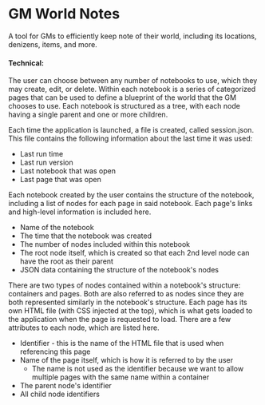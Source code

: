 # GM World Notes
A tool for GMs to efficiently keep note of their world, including its locations, denizens, items, and more.

#### Technical:
The user can choose between any number of notebooks to use, which they may create, edit, or delete. Within each notebook is a series of categorized pages that can be used to define a blueprint of the world that the GM chooses to use. Each notebook is structured as a tree, with each node having a single parent and one or more children.

Each time the application is launched, a file is created, called session.json. This file contains the following information about the last time it was used:
- Last run time
- Last run version
- Last notebook that was open
- Last page that was open

Each notebook created by the user contains the structure of the notebook, including a list of nodes for each page in said notebook. Each page's links and high-level information is included here.
- Name of the notebook
- The time that the notebook was created
- The number of nodes included within this notebook
- The root node itself, which is created so that each 2nd level node can have the root as their parent
- JSON data containing the structure of the notebook's nodes

There are two types of nodes contained within a notebook's structure: containers and pages. Both are also referred to as nodes since they are both represented similarly in the notebook's structure. Each page has its own HTML file (with CSS injected at the top), which is what gets loaded to the application when the page is requested to load. There are a few attributes to each node, which are listed here.
- Identifier - this is the name of the HTML file that is used when referencing this page
- Name of the page itself, which is how it is referred to by the user
    - The name is not used as the identifier because we want to allow multiple pages with the same name within a container
- The parent node's identifier
- All child node identifiers
